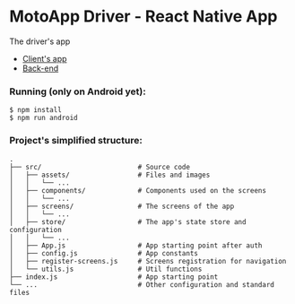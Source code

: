 # MotoApp Driver - React Native App

The driver's app

* [Client's app](https://github.com/mdelclaro/motoapp-mobile)
* [Back-end](https://github.com/mdelclaro/motoapp-backend)

### Running (only on Android yet):
``` 
$ npm install 
$ npm run android
```

### Project's simplified structure:
```
.
├── src/                        # Source code
│   ├── assets/                 # Files and images
│   │   └── ...    
│   ├── components/             # Components used on the screens 
│   │   └── ...    
│   ├── screens/                # The screens of the app    
│   │   └── ...    
│   ├── store/                  # The app's state store and configuration
│   │   └── ...  
│   ├── App.js                  # App starting point after auth
│   ├── config.js               # App constants
│   ├── register-screens.js     # Screens registration for navigation
│   └── utils.js                # Util functions
├── index.js                    # App starting point
└── ...                         # Other configuration and standard files
```